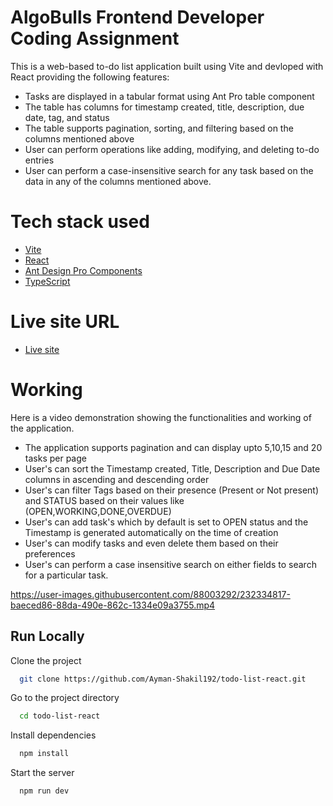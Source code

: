 
# AlgoBulls Frontend Developer Coding Assignment


This is a web-based to-do list application built using Vite and devloped with React providing  the following features:

* Tasks are displayed in a tabular format using Ant Pro table component
* The table has columns for timestamp created, title, description, due date, tag, and status
* The table supports pagination, sorting, and filtering based on the columns mentioned above
* User can perform operations like adding, modifying, and deleting to-do entries
* User can perform a case-insensitive search for any task based on the data in any of the columns mentioned above.

# Tech stack used

* [Vite](https://vitejs.dev/guide/)
* [React](https://react.dev/)
* [Ant Design Pro Components](https://procomponents.ant.design/en-US)
* [TypeScript](https://www.typescriptlang.org/)

# Live site URL

* [Live site](https://todo-list-react-ayman.netlify.app/)

# Working

Here is a video demonstration showing the functionalities and working of the application.

* The application supports pagination and can display upto 5,10,15 and 20 tasks per page
* User's can sort the Timestamp created, Title, Description and Due Date columns in ascending and descending order 
* User's can filter Tags based on their presence (Present or Not present) and STATUS based on their values like (OPEN,WORKING,DONE,OVERDUE)
* User's can add task's which by default is set to OPEN status and the Timestamp is generated automatically on the time of creation
* User's can modify tasks and even delete them based on their preferences
* User's can perform a case insensitive search on either fields to search for a particular task.

https://user-images.githubusercontent.com/88003292/232334817-baeced86-88da-490e-862c-1334e09a3755.mp4

## Run Locally

Clone the project

```bash
  git clone https://github.com/Ayman-Shakil192/todo-list-react.git
```

Go to the project directory

```bash
  cd todo-list-react
```

Install dependencies

```bash
  npm install
```

Start the server

```bash
  npm run dev
```
